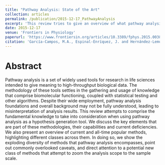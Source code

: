 ```yaml
---
title: "Pathway Analysis: State of the Art"
collection: articles
permalink: /publication/2015-12-17_PathwayAnalysis
excerpt: 'This review tries to give an overview of what pathway analysis is and how different methods have developed encompassing the same idea of trying to identify pathways that are relevant for our gene-centric experimental data.'
date: 2015-12-17
venue: 'Frontiers in Physiology'
paperurl: 'https://www.frontiersin.org/articles/10.3389/fphys.2015.00383' 
citation: 'García-Campos, M.A., Espinal-Enríquez, J. and Hernández-Lemus, E., 2015. Pathway analysis: state of the art. Frontiers in physiology, 6, p.383.'
---
```


Abstract
==========
Pathway analysis is a set of widely used tools for research in life sciences intended to give meaning to high-throughput biological data. The methodology of these tools settles in the gathering and usage of knowledge that comprise biomolecular functioning, coupled with statistical testing and other algorithms. Despite their wide employment, pathway analysis foundations and overall background may not be fully understood, leading to misinterpretation of analysis results. This review attempts to comprise the fundamental knowledge to take into consideration when using pathway analysis as a hypothesis generation tool. We discuss the key elements that are part of these methodologies, their capabilities and current deficiencies. We also present an overview of current and all-time popular methods, highlighting different classes across them. In doing so, we show the exploding diversity of methods that pathway analysis encompasses, point out commonly overlooked caveats, and direct attention to a potential new class of methods that attempt to zoom the analysis scope to the sample scale.

<dl>
	<script type='text/javascript' src='https://d1bxh8uas1mnw7.cloudfront.net/assets/embed.js'></script>
	<div data-badge-details="right" data-badge-type="medium-donut" data-doi="https://doi.org/10.3389/fphys.2015.00383" class="altmetric-embed"></div>
</dl>


